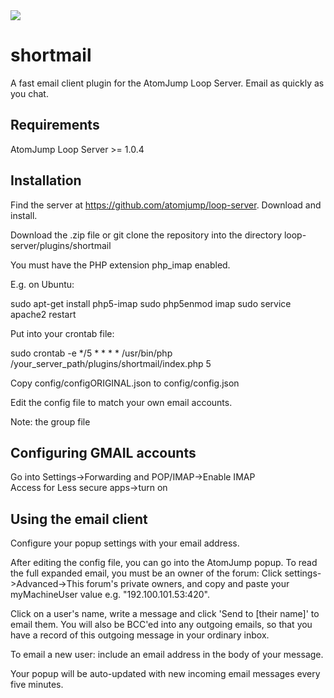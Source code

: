 <img src="https://atomjump.com/images/logo80.png">

# shortmail
A fast email client plugin for the AtomJump Loop Server. Email as quickly as you chat.

 
## Requirements

AtomJump Loop Server >= 1.0.4


## Installation

Find the server at https://github.com/atomjump/loop-server. Download and install.

Download the .zip file or git clone the repository into the directory loop-server/plugins/shortmail

You must have the PHP extension php_imap enabled.

E.g. on Ubuntu:

sudo apt-get install php5-imap
sudo php5enmod imap
sudo service apache2 restart


Put into your crontab file:

sudo crontab -e
*/5 * * * *	/usr/bin/php /your_server_path/plugins/shortmail/index.php 5  



Copy config/configORIGINAL.json to config/config.json

Edit the config file to match your own email accounts.

Note: the group file


## Configuring GMAIL accounts

Go into Settings->Forwarding and POP/IMAP->Enable IMAP  
Access for Less secure apps->turn on

## Using the email client

Configure your popup settings with your email address.

After editing the config file, you can go into the AtomJump popup.  To read the full expanded email, you must be an owner of the forum: Click settings->Advanced->This forum's private owners, and copy and paste your myMachineUser value e.g. "192.100.101.53:420".

Click on a user's name, write a message and click 'Send to [their name]'  to email them. You will also be BCC'ed into any outgoing emails, so that you have a record of this outgoing message in your ordinary inbox.

To email a new user: include an email address in the body of your message. 

Your popup will be auto-updated with new incoming email messages every five minutes.

